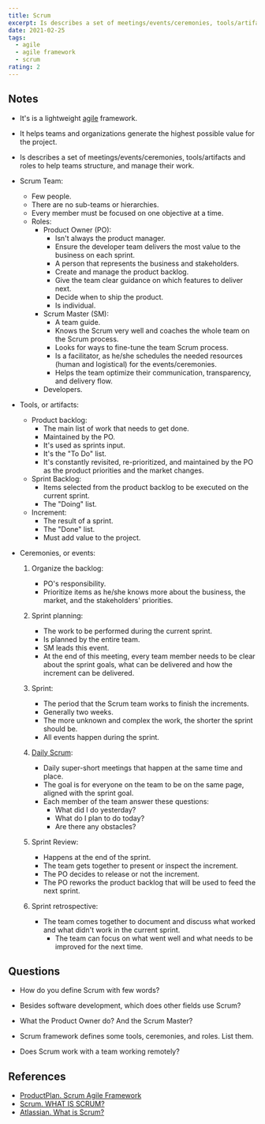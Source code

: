 ```yaml
---
title: Scrum
excerpt: Is describes a set of meetings/events/ceremonies, tools/artifacts and roles to help teams structure and manage their work.
date: 2021-02-25
tags:
  - agile
  - agile framework
  - scrum
rating: 2
---
```


## Notes

- It's is a lightweight [agile](/zettelkasten/agile) framework.

- It helps teams and organizations generate the highest possible value for the project.

- Is describes a set of meetings/events/ceremonies, tools/artifacts and roles to help teams structure, and manage their work.

- Scrum Team:

  - Few people.
  - There are no sub-teams or hierarchies.
  - Every member must be focused on one objective at a time.
  - Roles:
    - Product Owner (PO):
      - Isn't always the product manager.
      - Ensure the developer team delivers the most value to the business on each sprint.
      - A person that represents the business and stakeholders.
      - Create and manage the product backlog.
      - Give the team clear guidance on which features to deliver next.
      - Decide when to ship the product.
      - Is individual.
    - Scrum Master (SM):
      - A team guide.
      - Knows the Scrum very well and coaches the whole team on the Scrum process.
      - Looks for ways to fine-tune the team Scrum process.
      - Is a facilitator, as he/she schedules the needed resources (human and logistical) for the events/ceremonies.
      - Helps the team optimize their communication, transparency, and delivery flow.
    - Developers.

- Tools, or artifacts:

  - Product backlog:
    - The main list of work that needs to get done.
    - Maintained by the PO.
    - It's used as sprints input.
    - It's the "To Do" list.
    - It's constantly revisited, re-prioritized, and maintained by the PO as the product priorities and the market changes.
  - Sprint Backlog:
    - Items selected from the product backlog to be executed on the current sprint.
    - The "Doing" list.
  - Increment:
    - The result of a sprint.
    - The "Done" list.
    - Must add value to the project.

- Ceremonies, or events:

  1. Organize the backlog:
     - PO's responsibility.
     - Prioritize items as he/she knows more about the business, the market, and the stakeholders' priorities.
  2. Sprint planning:
     - The work to be performed during the current sprint.
     - Is planned by the entire team.
     - SM leads this event.
     - At the end of this meeting, every team member needs to be clear about the sprint goals, what can be delivered and how the increment can be delivered.
  3. Sprint:

     - The period that the Scrum team works to finish the increments.
     - Generally two weeks.
     - The more unknown and complex the work, the shorter the sprint should be.
     - All events happen during the sprint.

  4. [Daily Scrum](/zettelkasten/daily-scrum):

     - Daily super-short meetings that happen at the same time and place.
     - The goal is for everyone on the team to be on the same page, aligned with the sprint goal.
     - Each member of the team answer these questions:
       - What did I do yesterday?
       - What do I plan to do today?
       - Are there any obstacles?

  5. Sprint Review:

     - Happens at the end of the sprint.
     - The team gets together to present or inspect the increment.
     - The PO decides to release or not the increment.
     - The PO reworks the product backlog that will be used to feed the next sprint.

  6. Sprint retrospective:
     - The team comes together to document and discuss what worked and what didn't work in the current sprint.
       - The team can focus on what went well and what needs to be improved for the next time.

## Questions

- How do you define Scrum with few words?

- Besides software development, which does other fields use Scrum?

- What the Product Owner do? And the Scrum Master?

- Scrum framework defines some tools, ceremonies, and roles. List them.

- Does Scrum work with a team working remotely?

## References

- [ProductPlan. Scrum Agile Framework](https://www.productplan.com/glossary/scrum-agile-framework/)
- [Scrum. WHAT IS SCRUM?](https://www.scrum.org/resources/what-is-scrum)
- [Atlassian. What is Scrum?](https://www.atlassian.com/agile/scrum)
